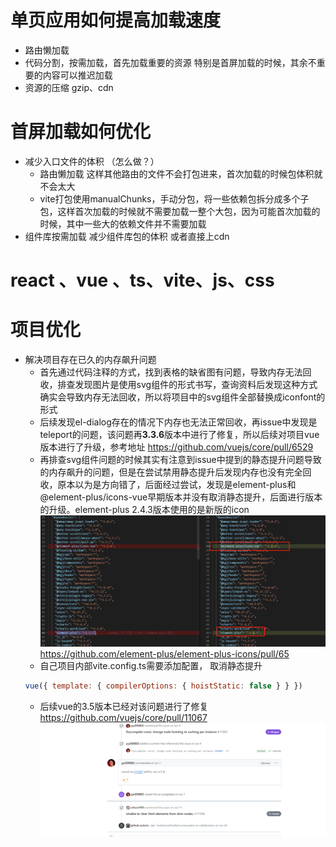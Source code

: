 # 单页应用如何提高加载速度
- 路由懒加载
- 代码分割，按需加载，首先加载重要的资源 特别是首屏加载的时候，其余不重要的内容可以推迟加载
- 资源的压缩 gzip、cdn

# 首屏加载如何优化
- 减少入口文件的体积 （怎么做？）
  - 路由懒加载 这样其他路由的文件不会打包进来，首次加载的时候包体积就不会太大
  - vite打包使用manualChunks，手动分包，将一些依赖包拆分成多个子包，这样首次加载的时候就不需要加载一整个大包，因为可能首次加载的时候，其中一些大的依赖文件并不需要加载
- 组件库按需加载 减少组件库包的体积 或者直接上cdn
   

# react 、vue 、ts、vite、js、css



# 项目优化
- 解决项目存在已久的内存飙升问题
  - 首先通过代码注释的方式，找到表格的缺省图有问题，导致内存无法回收，排查发现图片是使用svg组件的形式书写，查询资料后发现这种方式确实会导致内存无法回收，所以将项目中的svg组件全部替换成iconfont的形式
  - 后续发现el-dialog存在的情况下内存也无法正常回收，再issue中发现是teleport的问题，该问题再**3.3.6**版本中进行了修复，所以后续对项目vue版本进行了升级，参考地址  https://github.com/vuejs/core/pull/6529
  - 再排查svg组件问题的时候其实有注意到issue中提到的静态提升问题导致的内存飙升的问题，但是在尝试禁用静态提升后发现内存也没有完全回收，原本以为是方向错了，后面经过尝试，发现是element-plus和@element-plus/icons-vue早期版本并没有取消静态提升，后面进行版本的升级。element-plus  2.4.3版本使用的是新版的icon 
  ![alt text](image.png)
https://github.com/element-plus/element-plus-icons/pull/65  
  - 自己项目内部vite.config.ts需要添加配置， 取消静态提升
  ```js
  vue({ template: { compilerOptions: { hoistStatic: false } } })
  ```
  - 后续vue的3.5版本已经对该问题进行了修复  
   https://github.com/vuejs/core/pull/11067
   ![alt text](image-1.png)


  
